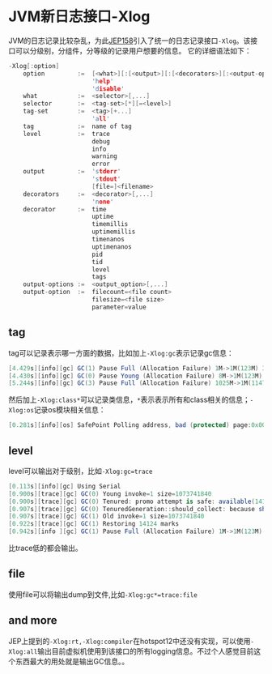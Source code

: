 # JVM新日志接口-Xlog

JVM的日志记录比较杂乱，为此[JEP158](http://openjdk.java.net/jeps/158)引入了统一的日志记录接口`-Xlog`。该接口可以分级别，分组件，分等级的记录用户想要的信息。
它的详细语法如下：
```cpp
-Xlog[:option]
    option         :=  [<what>][:[<output>][:[<decorators>][:<output-options>]]]
                       'help'
                       'disable'
    what           :=  <selector>[,...]
    selector       :=  <tag-set>[*][=<level>]
    tag-set        :=  <tag>[+...]
                       'all'
    tag            :=  name of tag
    level          :=  trace
                       debug
                       info
                       warning
                       error
    output         :=  'stderr'
                       'stdout'
                       [file=]<filename>
    decorators     :=  <decorator>[,...]
                       'none'
    decorator      :=  time
                       uptime
                       timemillis
                       uptimemillis
                       timenanos
                       uptimenanos
                       pid
                       tid
                       level
                       tags
    output-options :=  <output_option>[,...]
    output-option  :=  filecount=<file count>
                       filesize=<file size>
                       parameter=value
```

## tag
tag可以记录表示哪一方面的数据，比如加上`-Xlog:gc`表示记录gc信息：
```cs
[4.429s][info][gc] GC(1) Pause Full (Allocation Failure) 1M->1M(123M) 30.103ms
[4.430s][info][gc] GC(0) Pause Young (Allocation Failure) 8M->1M(123M) 40.066ms
[5.244s][info][gc] GC(3) Pause Full (Allocation Failure) 1025M->1M(1147M) 135.748ms
```
然后加上`-Xlog:class*`可以记录类信息，`*`表示表示所有和class相关的信息；`-Xlog:os`记录os模块相关信息：
```cs
[0.281s][info][os] SafePoint Polling address, bad (protected) page:0x000002083a8c0000, good (unprotected) page:0x000002083a8c1000
```
## level
level可以输出对于级别，比如`-Xlog:gc=trace`
```cs
[0.113s][info][gc] Using Serial
[0.900s][trace][gc] GC(0) Young invoke=1 size=1073741840
[0.900s][trace][gc] GC(0) Tenured: promo attempt is safe: available(1412104192) >= av_promo(0), max_promo(8596720)
[0.907s][trace][gc] GC(0) TenuredGeneration::should_collect: because should_allocate(134217730)
[0.907s][trace][gc] GC(1) Old invoke=1 size=1073741840
[0.922s][trace][gc] GC(1) Restoring 14124 marks
[0.942s][info ][gc] GC(1) Pause Full (Allocation Failure) 1M->1M(123M) 15.989ms
```
比trace低的都会输出。

## file
使用file可以将输出dump到文件,比如`-Xlog:gc*=trace:file`

## and more
JEP上提到的`-Xlog:rt,-Xlog:compiler`在hotspot12中还没有实现，可以使用`-Xlog:all`输出目前虚拟机使用到该接口的所有logging信息。不过个人感觉目前这个东西最大的用处就是输出GC信息。。
